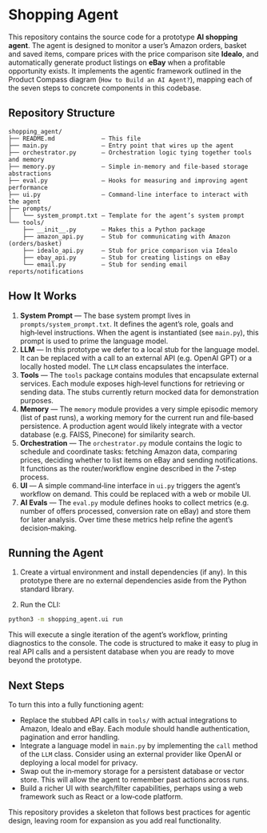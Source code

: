 # Shopping Agent

This repository contains the source code for a prototype **AI shopping agent**.  The
agent is designed to monitor a user’s Amazon orders, basket and saved items,
compare prices with the price comparison site **Idealo**, and automatically
generate product listings on **eBay** when a profitable opportunity exists.  It
implements the agentic framework outlined in the Product Compass diagram
(`How to Build an AI Agent?`), mapping each of the seven steps to concrete
components in this codebase.

## Repository Structure

```
shopping_agent/
├── README.md             — This file
├── main.py               — Entry point that wires up the agent
├── orchestrator.py       — Orchestration logic tying together tools and memory
├── memory.py             — Simple in‑memory and file‑based storage abstractions
├── eval.py               — Hooks for measuring and improving agent performance
├── ui.py                 — Command‑line interface to interact with the agent
├── prompts/
│   └── system_prompt.txt — Template for the agent’s system prompt
└── tools/
    ├── __init__.py       — Makes this a Python package
    ├── amazon_api.py     — Stub for communicating with Amazon (orders/basket)
    ├── idealo_api.py     — Stub for price comparison via Idealo
    ├── ebay_api.py       — Stub for creating listings on eBay
    └── email.py          — Stub for sending email reports/notifications
```

## How It Works

1. **System Prompt** — The base system prompt lives in `prompts/system_prompt.txt`.  It
   defines the agent’s role, goals and high‑level instructions.  When the
   agent is instantiated (see `main.py`), this prompt is used to prime the
   language model.
2. **LLM** — In this prototype we defer to a local stub for the language model.  It
   can be replaced with a call to an external API (e.g. OpenAI GPT) or a
   locally hosted model.  The `LLM` class encapsulates the interface.
3. **Tools** — The `tools` package contains modules that encapsulate external
   services.  Each module exposes high‑level functions for retrieving or
   sending data.  The stubs currently return mocked data for demonstration
   purposes.
4. **Memory** — The `memory` module provides a very simple episodic memory
   (list of past runs), a working memory for the current run and file‑based
   persistence.  A production agent would likely integrate with a vector
   database (e.g. FAISS, Pinecone) for similarity search.
5. **Orchestration** — The `orchestrator.py` module contains the logic to
   schedule and coordinate tasks: fetching Amazon data, comparing prices,
   deciding whether to list items on eBay and sending notifications.  It
   functions as the router/workflow engine described in the 7‑step process.
6. **UI** — A simple command‑line interface in `ui.py` triggers the agent’s
   workflow on demand.  This could be replaced with a web or mobile UI.
7. **AI Evals** — The `eval.py` module defines hooks to collect metrics (e.g.
   number of offers processed, conversion rate on eBay) and store them for
   later analysis.  Over time these metrics help refine the agent’s
   decision‑making.

## Running the Agent

1. Create a virtual environment and install dependencies (if any).  In this
   prototype there are no external dependencies aside from the Python
   standard library.

2. Run the CLI:

```bash
python3 -m shopping_agent.ui run
```

This will execute a single iteration of the agent’s workflow, printing
diagnostics to the console.  The code is structured to make it easy to plug
in real API calls and a persistent database when you are ready to move
beyond the prototype.

## Next Steps

To turn this into a fully functioning agent:

* Replace the stubbed API calls in `tools/` with actual integrations to
  Amazon, Idealo and eBay.  Each module should handle authentication,
  pagination and error handling.
* Integrate a language model in `main.py` by implementing the `call` method
  of the `LLM` class.  Consider using an external provider like OpenAI or
  deploying a local model for privacy.
* Swap out the in‑memory storage for a persistent database or vector store.
  This will allow the agent to remember past actions across runs.
* Build a richer UI with search/filter capabilities, perhaps using a web
  framework such as React or a low‑code platform.

This repository provides a skeleton that follows best practices for agentic
design, leaving room for expansion as you add real functionality.
